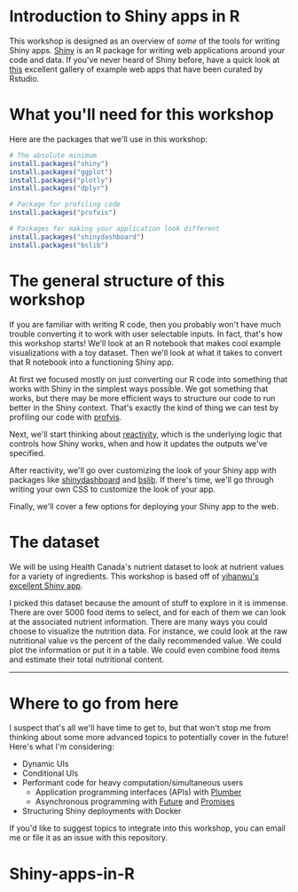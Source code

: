 # Introduction to Shiny apps in R
This workshop is designed as an overview of *some* of the tools for writing Shiny apps. [Shiny](https://shiny.rstudio.com) is an R package for writing web applications around your code and data. If you've never heard of Shiny before, have a quick look at [this](https://shiny.rstudio.com/gallery/) excellent gallery of example web apps that have been curated by Rstudio.

# What you'll need for this workshop
Here are the packages that we'll use in this workshop:
```R
# The absolute minimum
install.packages("shiny")
install.packages("ggplot")
install.packages("plotly")
install.packages("dplyr")

# Package for profiling code
install.packages("profvis")

# Packages for making your application look different
install.packages("shinydashboard")
install.packages("bslib")
```
# The general structure of this workshop
If you are familiar with writing R code, then you probably won't have much trouble converting it to work with user selectable inputs. In fact, that's how this workshop starts! We'll look at an R notebook that makes cool example visualizations with a toy dataset. Then we'll look at what it takes to convert that R notebook into a functioning Shiny app.

At first we focused mostly on just converting our R code into something that works with Shiny in the simplest ways possible. We got something that works, but there may be more efficient ways to structure our code to run better in the Shiny context. That's exactly the kind of thing we can test by profiling our code with [profvis](https://rstudio.github.io/profvis/index.html).

Next, we'll start thinking about [reactivity](https://shiny.rstudio.com/articles/reactivity-overview.html), which is the underlying logic that controls how Shiny works, when and how it updates the outputs we've specified. 

After reactivity, we'll go over customizing the look of your Shiny app with packages like [shinydashboard](https://rstudio.github.io/shinydashboard/) and [bslib](https://rstudio.github.io/bslib/index.html). If there's time, we'll go through writing your own CSS to customize the look of your app.

Finally, we'll cover a few options for deploying your Shiny app to the web. 

# The dataset
We will be using Health Canada's nutrient dataset to look at nutrient values for a variety of ingredients. This workshop is based off of [yihanwu's excellent Shiny app](https://github.com/yihanwu/Nutrient_Calculator).

I picked this dataset because the amount of stuff to explore in it is immense. There are over 5000 food items to select, and for each of them we can look at the associated nutrient information. There are many ways you could choose to visualize the nutrition data. For instance, we could look at the raw nutritional value vs the percent of the daily recommended value. We could plot the information or put it in a table. We could even combine food items and estimate their total nutritional content. 

---

# Where to go from here
I suspect that's all we'll have time to get to, but that won't stop me from thinking about some more advanced topics to potentially cover in the future! Here's what I'm considering:

- Dynamic UIs
- Conditional UIs
- Performant code for heavy computation/simultaneous users
  - Application programming interfaces (APIs) with [Plumber](https://www.rplumber.io)
  - Asynchronous programming with [Future](https://rstudio.github.io/promises/articles/futures.html) and [Promises](https://rstudio.github.io/promises/)
- Structuring Shiny deployments with Docker

If you'd like to suggest topics to integrate into this workshop, you can email me or file it as an issue with this repository.


# Shiny-apps-in-R
